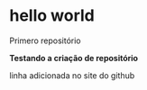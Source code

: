# hello world
 Primero repositório

 **Testando a criação de repositório**

 linha adicionada no site do github

